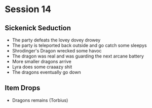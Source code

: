 # Session 14

## Sickenick Seduction
* The party defeats the lovey dovey drowey
* The party is teleported back outside and go catch some sleepys
* Shrodinger's Dragon wrecked some havoc
* The dragon was real and was guarding the next arcane battery
* More smaller dragons arrive
* Lyra does some craaazy shit
* The dragons eventually go down

## Item Drops
* Dragons remains (Torbius)
